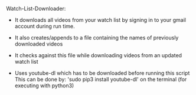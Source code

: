 Watch-List-Downloader: 
   - It downloads all videos from your watch list by signing in to your gmail account during run time.
   - It also creates/appends to a file containing the names of previously downloaded videos
   - It checks against this file while downloading videos from an updated watch list
   
   - Uses youtube-dl which has to be downloaded before running this script
     This can be done by: 'sudo pip3 install youtube-dl' on the terminal (for executing with python3)
